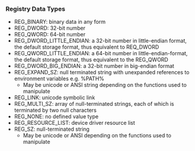 ### Registry Data Types

- REG_BINARY: binary data in any form
- REG_DWORD: 32-bit number
- REG_QWORD: 64-bit number
- REG_DWORD_LITTLE_ENDIAN: a 32-bit number in little-endian format, the default storage format, thus equivalent to REQ_DWORD
- REG_QWORD_LITTLE_ENDIAN: a 64-bit number in little-endian-format, the default storage format, thus equivalent to the REG_QWORD
- REG_DWORD_BIG_ENDIAN: a 32-bit number in big-endian format
- REG_EXPAND_SZ: null terminated string with unexpanded references to environment variables e.g. %PATH%
    - May be unicode or ANSI string depending on the functions used to manipulate 
- REG_LINK: unicode symbolic link
- REG_MULTI_SZ: array of null-terminated strings, each of which is terminated by two null characters
- REG_NONE: no defined value type
- REG_RESOURCE_LIST: device driver resource list
- REG_SZ: null-terminated string
    - May be unicode or ANSI depending on the functions used to manipulate
